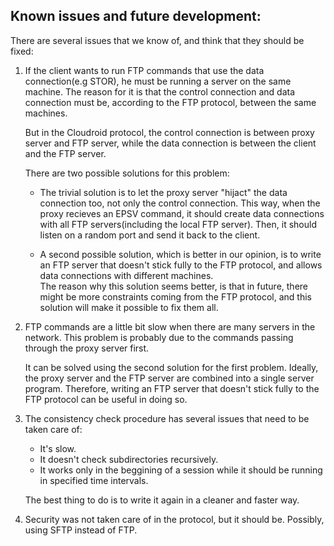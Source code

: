 ## Known issues and future development:
There are several issues that we know of, and think that they should be fixed:


1. If the client wants to run FTP commands that use the data connection(e.g STOR), he must be running a server on the same machine.
   The reason for it is that the control connection and data connection must be, according to the FTP protocol, between the same  machines.
   
   But in the Cloudroid protocol, the control connection is between proxy server and FTP server, while the data connection is between the client and the FTP server.
   
   There are two possible solutions for this problem:
   - The trivial solution is to let the proxy server "hijact" the data connection too, not only the control connection.
     This way, when the proxy recieves an EPSV command, it should create data connections with all FTP servers(including the local FTP server). Then, it should listen on a random port and
     send it back to the client.

   - A second possible solution, which is better in our opinion, is to write an FTP server that doesn't stick fully to the FTP protocol, and allows data connections with different
     machines.<br>
     The reason why this solution seems better, is that in future, there might be more constraints coming from the FTP protocol, and this solution will make it possible to fix them all.

2. FTP commands are a little bit slow when there are many servers in the network. This problem is probably due to the commands passing through the proxy server first.

   It can be solved using the second solution for the first problem. Ideally, the proxy server and the FTP server are combined into a single server program. Therefore, writing an FTP server
   that doesn't stick fully to the FTP protocol can be useful in doing so.
   
3. The consistency check procedure has several issues that need to be taken care of:
   - It's slow.
   - It doesn't check subdirectories recursively.
   - It works only in the beggining of a session while it should be running in specified time intervals.
   
   The best thing to do is to write it again in a cleaner and faster way.

4. Security was not taken care of in the protocol, but it should be. Possibly, using SFTP instead of FTP.
